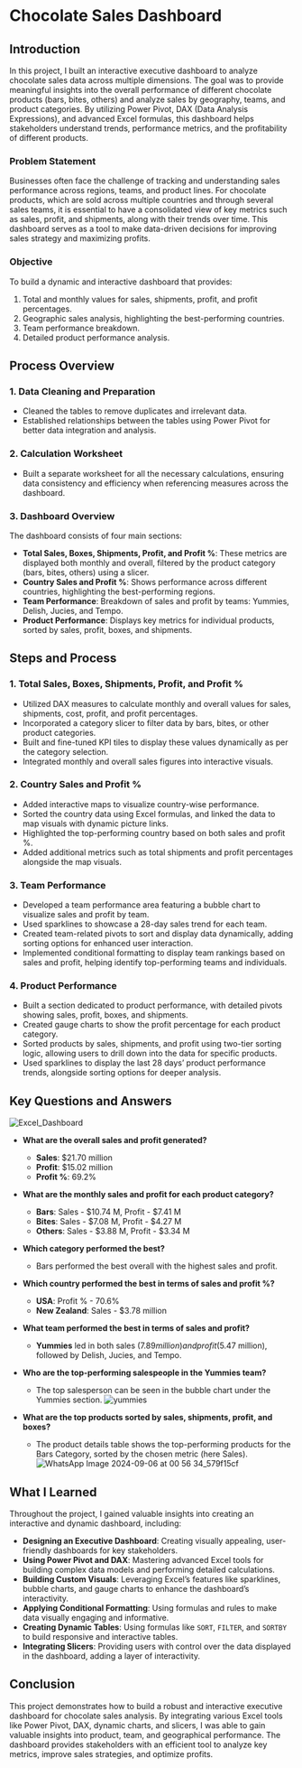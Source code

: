 # **Chocolate Sales Dashboard**

## **Introduction**
In this project, I built an interactive executive dashboard to analyze chocolate sales data across multiple dimensions. The goal was to provide meaningful insights into the overall performance of different chocolate products (bars, bites, others) and analyze sales by geography, teams, and product categories. By utilizing Power Pivot, DAX (Data Analysis Expressions), and advanced Excel formulas, this dashboard helps stakeholders understand trends, performance metrics, and the profitability of different products.

### **Problem Statement**
Businesses often face the challenge of tracking and understanding sales performance across regions, teams, and product lines. For chocolate products, which are sold across multiple countries and through several sales teams, it is essential to have a consolidated view of key metrics such as sales, profit, and shipments, along with their trends over time. This dashboard serves as a tool to make data-driven decisions for improving sales strategy and maximizing profits.

### **Objective**
To build a dynamic and interactive dashboard that provides:
1. Total and monthly values for sales, shipments, profit, and profit percentages.
2. Geographic sales analysis, highlighting the best-performing countries.
3. Team performance breakdown.
4. Detailed product performance analysis.


## **Process Overview**

### 1. **Data Cleaning and Preparation**
   - Cleaned the tables to remove duplicates and irrelevant data.
   - Established relationships between the tables using Power Pivot for better data integration and analysis.

### 2. **Calculation Worksheet**
   - Built a separate worksheet for all the necessary calculations, ensuring data consistency and efficiency when referencing measures across the dashboard.

### 3. **Dashboard Overview**
   The dashboard consists of four main sections:
   - **Total Sales, Boxes, Shipments, Profit, and Profit %**: These metrics are displayed both monthly and overall, filtered by the product category (bars, bites, others) using a slicer.
   - **Country Sales and Profit %**: Shows performance across different countries, highlighting the best-performing regions.
   - **Team Performance**: Breakdown of sales and profit by teams: Yummies, Delish, Jucies, and Tempo.
   - **Product Performance**: Displays key metrics for individual products, sorted by sales, profit, boxes, and shipments.


## **Steps and Process**

### **1. Total Sales, Boxes, Shipments, Profit, and Profit %**
   - Utilized DAX measures to calculate monthly and overall values for sales, shipments, cost, profit, and profit percentages.
   - Incorporated a category slicer to filter data by bars, bites, or other product categories.
   - Built and fine-tuned KPI tiles to display these values dynamically as per the category selection.
   - Integrated monthly and overall sales figures into interactive visuals.

### **2. Country Sales and Profit %**
   - Added interactive maps to visualize country-wise performance.
   - Sorted the country data using Excel formulas, and linked the data to map visuals with dynamic picture links.
   - Highlighted the top-performing country based on both sales and profit %.
   - Added additional metrics such as total shipments and profit percentages alongside the map visuals.

### **3. Team Performance**
   - Developed a team performance area featuring a bubble chart to visualize sales and profit by team.
   - Used sparklines to showcase a 28-day sales trend for each team.
   - Created team-related pivots to sort and display data dynamically, adding sorting options for enhanced user interaction.
   - Implemented conditional formatting to display team rankings based on sales and profit, helping identify top-performing teams and individuals.

### **4. Product Performance**
   - Built a section dedicated to product performance, with detailed pivots showing sales, profit, boxes, and shipments.
   - Created gauge charts to show the profit percentage for each product category.
   - Sorted products by sales, shipments, and profit using two-tier sorting logic, allowing users to drill down into the data for specific products.
   - Used sparklines to display the last 28 days’ product performance trends, alongside sorting options for deeper analysis.


## **Key Questions and Answers**

![Excel_Dashboard](https://github.com/user-attachments/assets/5960550f-64dc-423a-8112-495d8ed712a6)

- **What are the overall sales and profit generated?**
  - **Sales**: $21.70 million
  - **Profit**: $15.02 million
  - **Profit %**: 69.2%

- **What are the monthly sales and profit for each product category?**
  - **Bars**: Sales - $10.74 M, Profit - $7.41 M
  - **Bites**: Sales - $7.08 M, Profit - $4.27 M
  - **Others**: Sales - $3.88 M, Profit - $3.34 M

- **Which category performed the best?**
  - Bars performed the best overall with the highest sales and profit.

- **Which country performed the best in terms of sales and profit %?**
  - **USA**: Profit % - 70.6%
  - **New Zealand**: Sales - $3.78 million

- **What team performed the best in terms of sales and profit?**
  - **Yummies** led in both sales ($7.89 million) and profit ($5.47 million), followed by Delish, Jucies, and Tempo.

- **Who are the top-performing salespeople in the Yummies team?**
  - The top salesperson can be seen in the bubble chart under the Yummies section.
    ![yummies](https://github.com/user-attachments/assets/6fd7e414-f3c0-42b2-9989-1ce84728b353)

- **What are the top products sorted by sales, shipments, profit, and boxes?**
  - The product details table shows the top-performing products for the Bars Category, sorted by the chosen metric (here Sales).
    ![WhatsApp Image 2024-09-06 at 00 56 34_579f15cf](https://github.com/user-attachments/assets/d3967abd-952b-4759-abe5-49dd12e4072d)


## **What I Learned**

Throughout the project, I gained valuable insights into creating an interactive and dynamic dashboard, including:

- **Designing an Executive Dashboard**: Creating visually appealing, user-friendly dashboards for key stakeholders.
- **Using Power Pivot and DAX**: Mastering advanced Excel tools for building complex data models and performing detailed calculations.
- **Building Custom Visuals**: Leveraging Excel’s features like sparklines, bubble charts, and gauge charts to enhance the dashboard’s interactivity.
- **Applying Conditional Formatting**: Using formulas and rules to make data visually engaging and informative.
- **Creating Dynamic Tables**: Using formulas like `SORT`, `FILTER`, and `SORTBY` to build responsive and interactive tables.
- **Integrating Slicers**: Providing users with control over the data displayed in the dashboard, adding a layer of interactivity.
  

## **Conclusion**

This project demonstrates how to build a robust and interactive executive dashboard for chocolate sales analysis. By integrating various Excel tools like Power Pivot, DAX, dynamic charts, and slicers, I was able to gain valuable insights into product, team, and geographical performance. The dashboard provides stakeholders with an efficient tool to analyze key metrics, improve sales strategies, and optimize profits.
